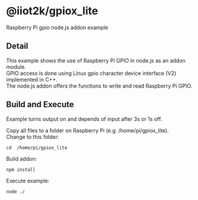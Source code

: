 # @iiot2k/gpiox_lite

Raspberry Pi gpio node.js addon example 

## Detail
This example shows the use of Raspberry Pi GPIO in node.js as an addon module.<br>
GPIO access is done using Linux gpio character device interface (V2) implemented in C++.<br>
The node.js addon offers the functions to write and read Raspberry Pi GPIO.<br>

## Build and Execute
Example turns output on and depends of input after 3s or 1s off.<br>

Copy all files to a folder on Raspberry Pi (e.g. /home/pi/gpiox_lite).<br>
Change to this folder:
```
cd  /home/pi/gpiox_lite
```
Build addon:
```
npm install
```
Execute example:
```
node ./
```

